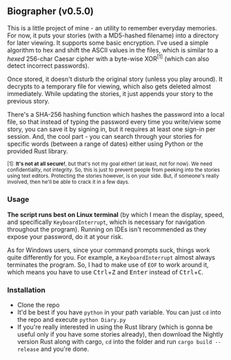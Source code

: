 ## Biographer (v0.5.0)

This is a little project of mine - an utility to remember everyday memories. For now, it puts your stories (with a MD5-hashed filename) into a directory for later viewing. It supports some basic encryption. I've used a simple algorithm to hex and shift the ASCII values in the files, which is similar to a *hexed* 256-char Caesar cipher with a byte-wise XOR<sup>[1]</sup> (which can also detect incorrect passwords).

Once stored, it doesn't disturb the original story (unless you play around). It decrypts to a temporary file for viewing, which also gets deleted almost immediately. While updating the stories, it just appends your story to the previous story.

There's a SHA-256 hashing function which hashes the password into a local file, so that instead of typing the password every time you write/view some story, you can save it by signing in, but it requires at least one sign-in per session. And, the cool part - you can search through your stories for specific words (between a range of dates) either using Python or the provided Rust library.

<sup>[1]: **It's not at all secure!**, but that's not my goal either! (at least, not for now). We need confidentiality, not integrity. So, this is just to prevent people from peeking into the stories using text editors. Protecting the stories however, is on your side. But, if someone's really involved, then he'll be able to crack it in a few days.</sup>

### Usage

**The script runs best on Linux terminal** (by which I mean the display, speed, and specifically `KeyboardInterrupt`, which is necessary for navigation throughout the program). Running on IDEs isn't recommended as they expose your password, do it at your risk.

As for Windows users, since your command prompts suck, things work quite differently for you. For example, a `KeyboardInterrupt` almost always terminates the program. So, I had to make use of `EOF` to work around it, which means you have to use <kbd>Ctrl</kbd>+<kbd>Z</kbd> and <kbd>Enter</kbd> instead of <kbd>Ctrl</kbd>+<kbd>C</kbd>.

### Installation

- Clone the repo
- It'd be best if you have `python` in your path variable. You can just `cd` into the repo and execute `python Diary.py`
- If you're really interested in using the Rust library (which is gonna be useful only if you have some stories already), then download the Nightly version Rust along with cargo, `cd` into the folder and run `cargo build --release` and you're done.
